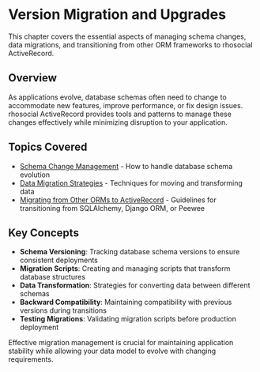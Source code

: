 # Version Migration and Upgrades

This chapter covers the essential aspects of managing schema changes, data migrations, and transitioning from other ORM frameworks to rhosocial ActiveRecord.

## Overview

As applications evolve, database schemas often need to change to accommodate new features, improve performance, or fix design issues. rhosocial ActiveRecord provides tools and patterns to manage these changes effectively while minimizing disruption to your application.

## Topics Covered

- [Schema Change Management](schema_change_management.md) - How to handle database schema evolution
- [Data Migration Strategies](data_migration_strategies.md) - Techniques for moving and transforming data
- [Migrating from Other ORMs to ActiveRecord](migrating_from_other_orms.md) - Guidelines for transitioning from SQLAlchemy, Django ORM, or Peewee

## Key Concepts

- **Schema Versioning**: Tracking database schema versions to ensure consistent deployments
- **Migration Scripts**: Creating and managing scripts that transform database structures
- **Data Transformation**: Strategies for converting data between different schemas
- **Backward Compatibility**: Maintaining compatibility with previous versions during transitions
- **Testing Migrations**: Validating migration scripts before production deployment

Effective migration management is crucial for maintaining application stability while allowing your data model to evolve with changing requirements.